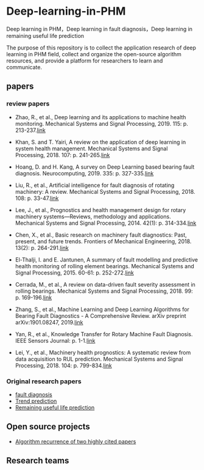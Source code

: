 # Deep-learning-in-PHM
Deep learning in PHM，Deep learning in fault diagnosis，Deep learning in remaining useful life prediction

The purpose of this repository is to collect the application research of deep learning in PHM field, collect and organize the open-source algorithm resources, and provide a platform for researchers to learn and communicate.

## papers
### review papers
- Zhao, R., et al., Deep learning and its applications to machine health monitoring. Mechanical Systems and Signal Processing, 2019. 115: p. 213-237.[link](https://www.sciencedirect.com/science/article/pii/S0888327018303108)

-  Khan, S. and T. Yairi, A review on the application of deep learning in system health management. Mechanical Systems and Signal Processing, 2018. 107: p. 241-265.[link](https://www.sciencedirect.com/science/article/pii/S0888327017306064)

- Hoang, D. and H. Kang, A survey on Deep Learning based bearing fault diagnosis. Neurocomputing, 2019. 335: p. 327-335.[link](https://www.sciencedirect.com/science/article/pii/S0925231218312657)

- Liu, R., et al., Artificial intelligence for fault diagnosis of rotating machinery: A review. Mechanical Systems and Signal Processing, 2018. 108: p. 33-47.[link](https://www.sciencedirect.com/science/article/pii/S0888327018300748)

- Lee, J., et al., Prognostics and health management design for rotary machinery systems—Reviews, methodology and applications. Mechanical Systems and Signal Processing, 2014. 42(1): p. 314-334.[link](https://www.sciencedirect.com/science/article/pii/S0888327013002860)

-  Chen, X., et al., Basic research on machinery fault diagnostics: Past, present, and future trends. Frontiers of Mechanical Engineering, 2018. 13(2): p. 264-291.[link](https://link.springer.com/article/10.1007%2Fs11465-018-0472-3)

-  El-Thalji, I. and E. Jantunen, A summary of fault modelling and predictive health monitoring of rolling element bearings. Mechanical Systems and Signal Processing, 2015. 60-61: p. 252-272.[link](https://www.sciencedirect.com/science/article/pii/S0888327015000813?via%3Dihub)

- Cerrada, M., et al., A review on data-driven fault severity assessment in rolling bearings. Mechanical Systems and Signal Processing, 2018. 99: p. 169-196.[link](https://www.sciencedirect.com/science/article/pii/S0888327017303242)

- Zhang, S., et al., Machine Learning and Deep Learning Algorithms for Bearing Fault Diagnostics - A Comprehensive Review. arXiv preprint arXiv:1901.08247, 2019.[link](https://arxiv.org/abs/1901.08247)

- Yan, R., et al., Knowledge Transfer for Rotary Machine Fault Diagnosis. IEEE Sensors Journal: p. 1-1.[link](https://ieeexplore.ieee.org/document/8880697)

- Lei, Y., et al., Machinery health prognostics: A systematic review from data acquisition to RUL prediction. Mechanical Systems and Signal Processing, 2018. 104: p. 799-834.[link](https://www.sciencedirect.com/science/article/pii/S0888327017305988)




### Original research papers
- [fault diagnosis](./doc/FD.md)
- [Trend prediction](./doc/TD.md)
- [Remaining useful life prediction](./doc/RULP.md)


## Open source projects
- [Algorithm recurrence of two highly cited papers](https://github.com/AiZhanghan/deep-learning-fault-diagnosis)


## Research teams


